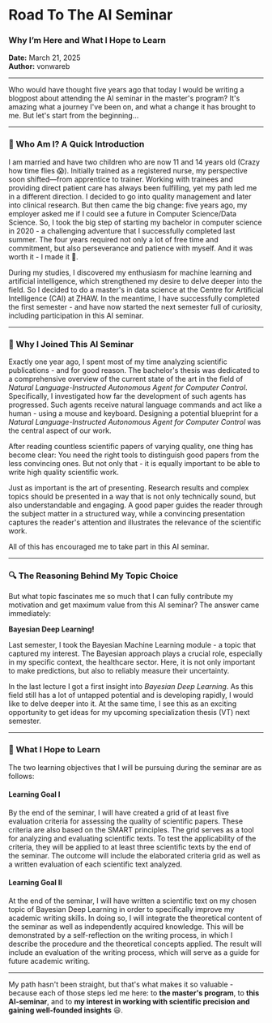 # Road To The AI Seminar
### Why I’m Here and What I Hope to Learn

**Date:** March 21, 2025  
**Author:** vonwareb  

---
Who would have thought five years ago that today I would be writing a blogpost about attending the AI seminar in the master's program? It's amazing what a journey I've been on, and what a change it has brought to me. But let's start from the beginning...

---

### **👋 Who Am I? A Quick Introduction**
I am married and have two children who are now 11 and 14 years old (Crazy how time flies 😱). Initially trained as a registered nurse, my perspective soon shifted—from apprentice to trainer. Working with trainees and providing direct patient care has always been fulfilling, yet my path led me in a different direction. I decided to go into quality management and later into clinical research. But then came the big change: five years ago, my employer asked me if I could see a future in Computer Science/Data Science. So, I took the big step of starting my bachelor in computer science in 2020 - a challenging adventure that I successfully completed last summer. The four years required not only a lot of free time and commitment, but also perseverance and patience with myself. And it was worth it - I made it 🥳.

During my studies, I discovered my enthusiasm for machine learning and artificial intelligence, which strengthened my desire to delve deeper into the field. So I decided to do a master's in data science at the Centre for Artificial Intelligence (CAI) at ZHAW. In the meantime, I have successfully completed the first semester - and have now started the next semester full of curiosity, including participation in this AI seminar.

---

### **🚀 Why I Joined This AI Seminar**
Exactly one year ago, I spent most of my time analyzing scientific publications - and for good reason. The bachelor's thesis was dedicated to a comprehensive overview of the current state of the art in the field of *Natural Language-Instructed Autonomous Agent for Computer Control*. Specifically, I investigated how far the development of such agents has progressed. Such agents receive natural language commands and act like a human - using a mouse and keyboard. Designing a potential blueprint for a *Natural Language-Instructed Autonomous Agent for Computer Control* was the central aspect of our work. 

After reading countless scientific papers of varying quality, one thing has become clear: You need the right tools to distinguish good papers from the less convincing ones. But not only that - it is equally important to be able to write high quality scientific work.

Just as important is the art of presenting. Research results and complex topics should be presented in a way that is not only technically sound, but also understandable and engaging. A good paper guides the reader through the subject matter in a structured way, while a convincing presentation captures the reader's attention and illustrates the relevance of the scientific work.

All of this has encouraged me to take part in this AI seminar.

---

### **🔍 The Reasoning Behind My Topic Choice**
But what topic fascinates me so much that I can fully contribute my motivation and get maximum value from this AI seminar? The answer came immediately:

**Bayesian Deep Learning!**

Last semester, I took the Bayesian Machine Learning module - a topic that captured my interest. The Bayesian approach plays a crucial role, especially in my specific context, the healthcare sector. Here, it is not only important to make predictions, but also to reliably measure their uncertainty.

In the last lecture I got a first insight into *Bayesian Deep Learning*. As this field still has a lot of untapped potential and is developing rapidly, I would like to delve deeper into it. At the same time, I see this as an exciting opportunity to get ideas for my upcoming specialization thesis (VT) next semester.

---

### **🎯 What I Hope to Learn**
<!-- By attending this AI seminar, I hope to optimize the following skills and abilities

**Efficient evaluation of scientific publications:**

*How to quickly and reliably distinguish high quality from low quality papers.*

**Improve my own scientific writing:**

*What skills do I need to produce a convincing and sound publication.*

**Effective presentation of scientific results:**

*How to prepare complex content so that it is not only understandable but also engaging for a wide audience.* -->

The two learning objectives that I will be pursuing during the seminar are as follows:

#### Learning Goal I
By the end of the seminar, I will have created a grid of at least five evaluation criteria for assessing the quality of scientific papers. These criteria are also based on the SMART principles. The grid serves as a tool for analyzing and evaluating scientific texts. To test the applicability of the criteria, they will be applied to at least three scientific texts by the end of the seminar. The outcome will include the elaborated criteria grid as well as a written evaluation of each scientific text analyzed.


#### Learning Goal II
At the end of the seminar, I will have written a scientific text on my chosen topic of Bayesian Deep Learning in order to specifically improve my academic writing skills. In doing so, I will integrate the theoretical content of the seminar as well as independently acquired knowledge. This will be demonstrated by a self-reflection on the writing process, in which I describe the procedure and the theoretical concepts applied. The result will include an evaluation of the writing process, which will serve as a guide for future academic writing.

---
My path hasn't been straight, but that's what makes it so valuable - because each of those steps led me here: to **the master's program**, to **this AI-seminar**, and to **my interest in working with scientific precision and gaining well-founded insights** 😃.


